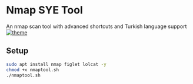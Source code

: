 # Nmap SYE Tool

An nmap scan tool with advanced shortcuts and Turkish language support
<a href="https://ibb.co/6cQqMT8N"><img src="https://i.ibb.co/XfHGQKDV/theme.png" alt="theme" border="0"></a>

## Setup
```bash
sudo apt install nmap figlet lolcat -y
chmod +x nmaptool.sh
./nmaptool.sh
```
